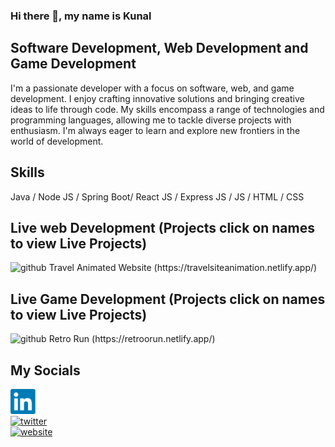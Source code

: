 ### Hi there 👋, my name is Kunal

## Software Development, Web Development and Game Development

I'm a passionate developer with a focus on software, web, and game development. I enjoy crafting innovative solutions and bringing creative ideas to life through code. My skills encompass a range of technologies and programming languages, allowing me to tackle diverse projects with enthusiasm. I'm always eager to learn and explore new frontiers in the world of development.

## Skills 

Java / Node JS / Spring Boot/ React JS / Express JS / JS / HTML / CSS


## Live web Development (Projects click on names to view Live Projects)
<img src='https://github.com/KunalKing/KunalKing/blob/main/Animated%20Travel%20k.gif?raw=true' alt='github' height='200' width='350'>
Travel Animated Website (https://travelsiteanimation.netlify.app/)

## Live Game Development (Projects click on names to view Live Projects)
<img src='https://github.com/KunalKing/KunalKing/blob/main/ezgif.com-video-to-gif-converter.gif?raw=true' alt='github' height='200'>
Retro Run (https://retroorun.netlify.app/)

## My Socials
[<img src='https://github.com/KunalKing/KunalKing/blob/main/linkedin.png?raw=true' alt='linkedin' height='40'>](https://www.linkedin.com/in/https://www.linkedin.com/in/kunallprasad//)  
[<img src='https://cdn.jsdelivr.net/npm/simple-icons@3.0.1/icons/twitter.svg' alt='twitter' height='40'>](https://twitter.com/https://x.com/kunallprasad)  
[<img src='https://cdn.jsdelivr.net/npm/simple-icons@3.0.1/icons/icloud.svg' alt='website' height='40'>](https://kunallprasad.netlify.app/)  
